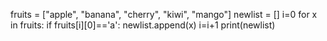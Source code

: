 fruits = ["apple", "banana", "cherry", "kiwi", "mango"]
newlist = []
i=0
for x in fruits:
     if fruits[i][0]=='a':
            newlist.append(x)
            i=i+1
            print(newlist)
